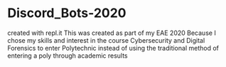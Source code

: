 # Discord_Bots-2020
created with repl.it
This was created as part of my EAE 2020
Because I chose my skills and interest in the course Cybersecurity and Digital Forensics to enter Polytechnic 
instead of using the traditional method of entering a poly through academic results
